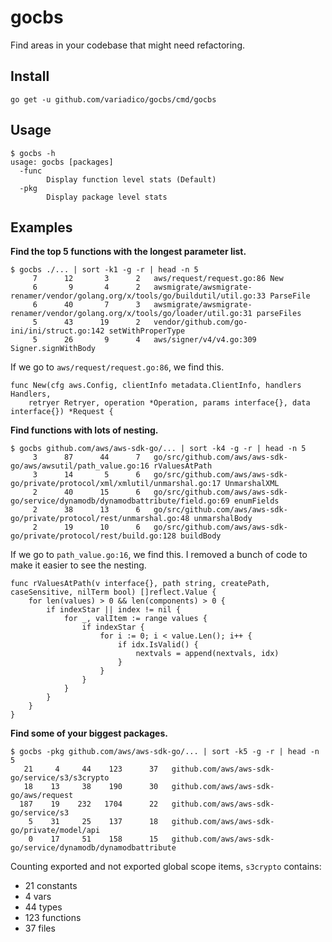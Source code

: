 # gocbs

Find areas in your codebase that might need refactoring.

## Install

```
go get -u github.com/variadico/gocbs/cmd/gocbs
```

## Usage

```
$ gocbs -h
usage: gocbs [packages]
  -func
    	Display function level stats (Default)
  -pkg
    	Display package level stats
```

## Examples

**Find the top 5 functions with the longest parameter list.**

```
$ gocbs ./... | sort -k1 -g -r | head -n 5
     7      12       3      2   aws/request/request.go:86 New
     6       9       4      2   awsmigrate/awsmigrate-renamer/vendor/golang.org/x/tools/go/buildutil/util.go:33 ParseFile
     6      40       7      3   awsmigrate/awsmigrate-renamer/vendor/golang.org/x/tools/go/loader/util.go:31 parseFiles
     5      43      19      2   vendor/github.com/go-ini/ini/struct.go:142 setWithProperType
     5      26       9      4   aws/signer/v4/v4.go:309 Signer.signWithBody
```

If we go to `aws/request/request.go:86`, we find this.

```
func New(cfg aws.Config, clientInfo metadata.ClientInfo, handlers Handlers,
    retryer Retryer, operation *Operation, params interface{}, data interface{}) *Request {
```


**Find functions with lots of nesting.**

```
$ gocbs github.com/aws/aws-sdk-go/... | sort -k4 -g -r | head -n 5
     3      87      44      7   go/src/github.com/aws/aws-sdk-go/aws/awsutil/path_value.go:16 rValuesAtPath
     3      14       5      6   go/src/github.com/aws/aws-sdk-go/private/protocol/xml/xmlutil/unmarshal.go:17 UnmarshalXML
     2      40      15      6   go/src/github.com/aws/aws-sdk-go/service/dynamodb/dynamodbattribute/field.go:69 enumFields
     2      38      13      6   go/src/github.com/aws/aws-sdk-go/private/protocol/rest/unmarshal.go:48 unmarshalBody
     2      19      10      6   go/src/github.com/aws/aws-sdk-go/private/protocol/rest/build.go:128 buildBody
```

If we go to `path_value.go:16`, we find this. I removed a bunch of
code to make it easier to see the nesting.

```
func rValuesAtPath(v interface{}, path string, createPath, caseSensitive, nilTerm bool) []reflect.Value {
	for len(values) > 0 && len(components) > 0 {
		if indexStar || index != nil {
			for _, valItem := range values {
				if indexStar {
					for i := 0; i < value.Len(); i++ {
						if idx.IsValid() {
							nextvals = append(nextvals, idx)
						}
					}
				}
			}
		}
	}
}
```

**Find some of your biggest packages.**

```
$ gocbs -pkg github.com/aws/aws-sdk-go/... | sort -k5 -g -r | head -n 5
   21     4     44    123      37   github.com/aws/aws-sdk-go/service/s3/s3crypto
   18    13     38    190      30   github.com/aws/aws-sdk-go/aws/request
  187    19    232   1704      22   github.com/aws/aws-sdk-go/service/s3
    5    31     25    137      18   github.com/aws/aws-sdk-go/private/model/api
    0    17     51    158      15   github.com/aws/aws-sdk-go/service/dynamodb/dynamodbattribute
```

Counting exported and not exported global scope items, `s3crypto` contains:

* 21 constants
* 4 vars
* 44 types
* 123 functions
* 37 files
